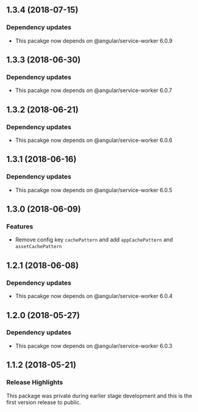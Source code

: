 ## 1.3.4 (2018-07-15)

### Dependency updates

* This pacakge now depends on @angular/service-worker 6.0.9

## 1.3.3 (2018-06-30)

### Dependency updates

* This pacakge now depends on @angular/service-worker 6.0.7

## 1.3.2 (2018-06-21)

### Dependency updates

* This pacakge now depends on @angular/service-worker 6.0.6

## 1.3.1 (2018-06-16)

### Dependency updates

* This pacakge now depends on @angular/service-worker 6.0.5

## 1.3.0 (2018-06-09)

### Features

* Remove config key `cachePattern` and add `appCachePattern` and `assetCachePattern`

## 1.2.1 (2018-06-08)

### Dependency updates

* This pacakge now depends on @angular/service-worker 6.0.4

## 1.2.0 (2018-05-27)

### Dependency updates

* This pacakge now depends on @angular/service-worker 6.0.3

## 1.1.2 (2018-05-21)

### Release Highlights
This package was private during earlier stage development and this is the first version release to public.
